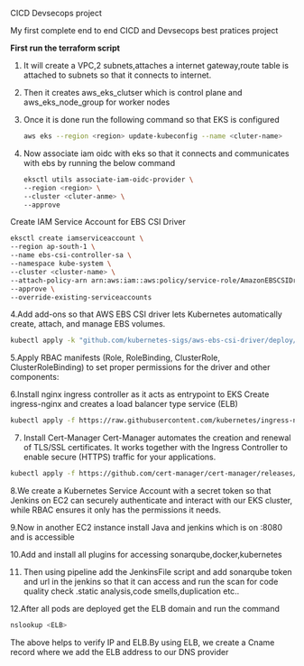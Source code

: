 
CICD Devsecops project

My first complete end to end CICD and Devsecops best pratices project

**First run  the terraform script**
1. It will create a VPC,2 subnets,attaches a internet gateway,route table is attached to subnets so that it connects to internet.
2. Then it creates aws_eks_clutser which is control plane  and aws_eks_node_group for worker nodes
3. Once it is done run the following command so that EKS is configured

   ```bash
   aws eks --region <region> update-kubeconfig --name <cluter-name>
   ```
        
3. Now associate iam oidc with eks so that  it connects and communicates  with ebs by running the below command 

   ```bash
   eksctl utils associate-iam-oidc-provider \
   --region <region> \
   --cluster <cluter-anme> \
   --approve
   ```

 Create IAM Service Account for EBS CSI Driver
   ```bash
   eksctl create iamserviceaccount \
   --region ap-south-1 \
   --name ebs-csi-controller-sa \
   --namespace kube-system \
   --cluster <cluster-name> \
   --attach-policy-arn arn:aws:iam::aws:policy/service-role/AmazonEBSCSIDriverPolicy \
   --approve \
   --override-existing-serviceaccounts
   ```

4.Add add-ons so that AWS EBS CSI driver lets Kubernetes automatically create, attach, and manage EBS volumes.
   ```bash
   kubectl apply -k "github.com/kubernetes-sigs/aws-ebs-csi-driver/deploy/kubernetes/overlays/stable/ecr/?ref=release-1.11"
   ```

5.Apply RBAC manifests (Role, RoleBinding, ClusterRole, ClusterRoleBinding) to set proper permissions for the driver and other components: 

6.Install nginx ingress controller as it acts as entrypoint to EKS
Create ingress-nginx  and creates a load balancer type service (ELB) 
  ```bash
kubectl apply -f https://raw.githubusercontent.com/kubernetes/ingress-nginx/main/deploy/static/provider/cloud/deploy.yaml
   ```

7. Install Cert-Manager
Cert-Manager automates the creation and renewal of TLS/SSL certificates.
It works together with the Ingress Controller to enable secure (HTTPS) traffic for your applications.
  ```bash
kubectl apply -f https://github.com/cert-manager/cert-manager/releases/download/v1.12.0/cert-manager.yaml
   ```
8.We create a Kubernetes Service Account with a secret token so that Jenkins on EC2 can securely authenticate and interact with our EKS cluster, while RBAC ensures it only has the permissions it needs.

9.Now in another EC2 instance install Java and jenkins which is on <aws ip>:8080 and is accessible 

10.Add and install all plugins for accessing sonarqube,docker,kubernetes

11. Then using pipeline add the JenkinsFile script and add sonarqube token and url in the jenkins so that it can access and run the scan for code quality check .static analysis,code smells,duplication etc..

12.After all pods are deployed get the ELB domain and run the command
  ```bash
nslookup <ELB>
   ```

The above helps to verify IP and ELB.By using ELB, we create a Cname record where we add the ELB address to our DNS provider